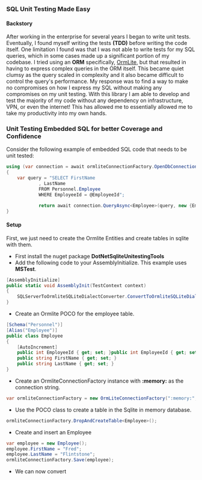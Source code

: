 ### SQL Unit Testing Made Easy

#### Backstory

After working in the enterprise for several years I began to write unit tests.  Eventually, I found myself writing 
the tests **(TDD)** before writing the code itself.  One limitation I found was that I was not able to write tests for my
SQL queries, which in some cases made up a significant portion of my codebase.  I tried using an **ORM** specifically, [OrmLite](https://ormlite.com/),
but that resulted in having to express complex queries in the ORM itself.  This became quiet clumsy as the query scaled in complexity and it also
became difficult to control the query's performance.  My response was to find a way to make no compromises on how I express my SQL without making
any compromises on my unit testing.  With this library I am able to develop and test the majority of my code without any dependency on infrastructure,
VPN, or even the internet!  This has allowed me to essentially allowed me to take my productivity into my own hands.

###  Unit Testing Embedded SQL for better Coverage and Confidence

Consider the following example of embedded SQL code that needs to be unit tested:

```csharp
using (var connection = await ormliteConnectionFactory.OpenDbConnectionAsync())
{
	var query = "SELECT FirstName
			, LastName
			FROM Personnel.Employee
			WHERE EmployeeId = @EmployeeId";

			return await connection.QueryAsync<Employee>(query, new {EmployeeId = employeeId});
}						
```

#### Setup

First, we just need to create the Ormlite Entities and create tables in sqlite with them.

* First install the nuget package **DotNetSqliteUnitestingTools**
* Add the following code to your AssemblyInitialize.  This example uses **MSTest**.

```csharp
[AssemblyInitialize]
public static void AssemblyInit(TestContext context)
{
	SQLServerToOrmliteSQLiteDialectConverter.ConvertToOrmliteSQLiteDialect = true;
}
```

* Create an Ormlite POCO for the employee table.

```csharp
[Schema("Personnel")]
[Alias("Employee")]
public class Employee
{
	[AutoIncrement]
	public int EmployeeId { get; set; }public int EmployeeId { get; set; }
	public string FirstName { get; set; }
	public string LastName { get; set; }	
}
```

* Create an OrmliteConnectionFactory instance with **:memory:** as the connection string.

```csharp
var ormliteConnectionFactory = new OrmLiteConnectionFactory(":memory:", SqliteDialect.Provider));
```

* Use the POCO class to create a table in the Sqlite in memory database.

```csharp
ormliteConnectionFactory.DropAndCreateTable<Employee>();
```

* Create and insert an Employee

```csharp
var employee = new Employee();
employee.FirstName = "Fred";
employee.LastName = "Flintstone";
ormliteConnectionFactory.Save(employee);
```

* We can now convert
